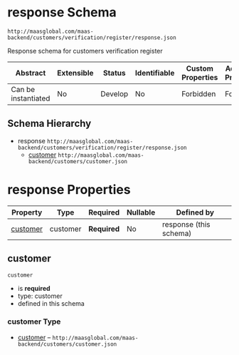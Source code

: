 # response Schema

```
http://maasglobal.com/maas-backend/customers/verification/register/response.json
```

Response schema for customers verification register

| Abstract            | Extensible | Status  | Identifiable | Custom Properties | Additional Properties | Defined In                                                                  |
| ------------------- | ---------- | ------- | ------------ | ----------------- | --------------------- | --------------------------------------------------------------------------- |
| Can be instantiated | No         | Develop | No           | Forbidden         | Forbidden             | [maas-backend/customers/verification/register/response.json](response.json) |

## Schema Hierarchy

- response `http://maasglobal.com/maas-backend/customers/verification/register/response.json`
  - [customer](../../customer.md) `http://maasglobal.com/maas-backend/customers/customer.json`

# response Properties

| Property              | Type     | Required     | Nullable | Defined by             |
| --------------------- | -------- | ------------ | -------- | ---------------------- |
| [customer](#customer) | customer | **Required** | No       | response (this schema) |

## customer

`customer`

- is **required**
- type: customer
- defined in this schema

### customer Type

- [customer](../../customer.md) – `http://maasglobal.com/maas-backend/customers/customer.json`
